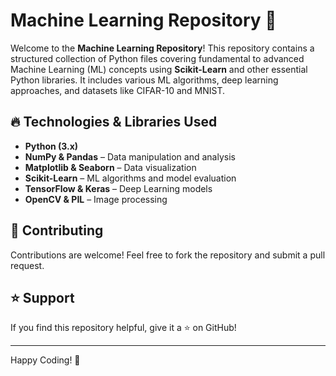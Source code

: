 # Machine Learning Repository 🚀

Welcome to the **Machine Learning Repository**! This repository contains a structured collection of Python files covering fundamental to advanced Machine Learning (ML) concepts using **Scikit-Learn** and other essential Python libraries. It includes various ML algorithms, deep learning approaches, and datasets like CIFAR-10 and MNIST.

## 🔥 Technologies & Libraries Used
- **Python (3.x)**
- **NumPy & Pandas** – Data manipulation and analysis
- **Matplotlib & Seaborn** – Data visualization
- **Scikit-Learn** – ML algorithms and model evaluation
- **TensorFlow & Keras** – Deep Learning models
- **OpenCV & PIL** – Image processing


## 🤝 Contributing
Contributions are welcome! Feel free to fork the repository and submit a pull request.

## ⭐ Support
If you find this repository helpful, give it a ⭐ on GitHub!

---
Happy Coding! 🚀

